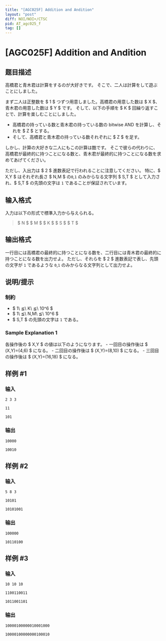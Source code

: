 ```yaml
---
title: "[AGC025F] Addition and Andition"
layout: "post"
diff: NOI/NOI+/CTSC
pid: AT_agc025_f
tag: []
---
```


# [AGC025F] Addition and Andition

## 题目描述

[problemUrl]: https://atcoder.jp/contests/agc025/tasks/agc025_f

高橋君と青木君は計算をするのが大好きです。 そこで、二人は計算をして遊ぶことにしました。

まず二人は正整数を $ 1 $ つずつ用意しました。高橋君の用意した数は $ X $、青木君の用意した数は $ Y $ です。 そして、以下の手順を $ K $ 回繰り返すことで、計算を楽しむことにしました。

- 高橋君の持っている数と青木君の持っている数の bitwise AND を計算し、それを $ Z $ とする。
- そして、高橋君と青木君の持っている数それぞれに $ Z $ を足す。

しかし、計算の大好きな二人にもこの計算は酷です。 そこで彼らの代わりに、高橋君が最終的に持つことになる数と、青木君が最終的に持つことになる数を求めてあげてください。

ただし、入出力は $ 2 $ 進数表記で行われることに注意してください。 特に、$ X,Y $ はそれぞれ長さ $ N,M $ の`0`,`1` のみからなる文字列 $ S,T $ として入力され、$ S,T $ の先頭の文字は `1` であることが保証されています。

## 输入格式

入力は以下の形式で標準入力から与えられる。

> $ N $ $ M $ $ K $ $ S $ $ T $

## 输出格式

一行目には高橋君の最終的に持つことになる数を、二行目には青木君の最終的に持つことになる数を出力せよ。 ただし、それらを $ 2 $ 進数表記で表し、先頭の文字が `1` であるような `0`,`1` のみからなる文字列として出力せよ。

## 说明/提示

### 制約

- $ 1\ ≦\ K\ ≦\ 10^6 $
- $ 1\ ≦\ N,M\ ≦\ 10^6 $
- $ S,T $ の先頭の文字は `1` である。

### Sample Explanation 1

各操作後の $ X,Y $ の値は以下のようになります。 - 一回目の操作後は $ (X,Y)=(4,6) $ になる。 - 二回目の操作後は $ (X,Y)=(8,10) $ になる。 - 三回目の操作後は $ (X,Y)=(16,18) $ になる。

## 样例 #1

### 输入

```
2 3 3
11
101
```

### 输出

```
10000
10010
```

## 样例 #2

### 输入

```
5 8 3
10101
10101001
```

### 输出

```
100000
10110100
```

## 样例 #3

### 输入

```
10 10 10
1100110011
1011001101
```

### 输出

```
10000100000010001000
10000100000000100010
```

